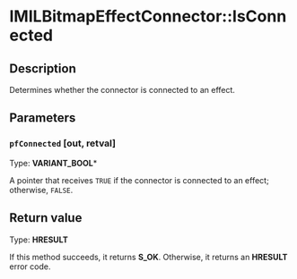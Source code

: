 # IMILBitmapEffectConnector::IsConnected

## Description

Determines whether the connector is connected to an effect.

## Parameters

### `pfConnected` [out, retval]

Type: **VARIANT_BOOL***

A pointer that receives `TRUE` if the connector is connected to an effect; otherwise, `FALSE`.

## Return value

Type: **HRESULT**

If this method succeeds, it returns **S_OK**. Otherwise, it returns an **HRESULT** error code.